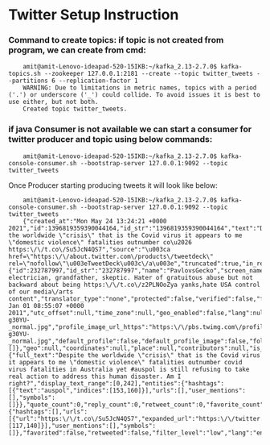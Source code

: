 # Twitter Setup Instruction

### Command to create topics: if topic is not created from program, we can create from cmd:

        amit@amit-Lenovo-ideapad-520-15IKB:~/kafka_2.13-2.7.0$ kafka-topics.sh --zookeeper 127.0.0.1:2181 --create --topic twitter_tweets --partitions 6 --replication-factor 1
        WARNING: Due to limitations in metric names, topics with a period ('.') or underscore ('_') could collide. To avoid issues it is best to use either, but not both.
        Created topic twitter_tweets.

### if java Consumer is not available we can start a consumer for twitter producer and topic using below commands:

        amit@amit-Lenovo-ideapad-520-15IKB:~/kafka_2.13-2.7.0$ kafka-console-consumer.sh --bootstrap-server 127.0.0.1:9092 --topic twitter_tweets


Once Producer starting producing tweets it will look like below:

        amit@amit-Lenovo-ideapad-520-15IKB:~/kafka_2.13-2.7.0$ kafka-console-consumer.sh --bootstrap-server 127.0.0.1:9092 --topic twitter_tweets
        {"created_at":"Mon May 24 13:24:21 +0000 2021","id":1396819359390044164,"id_str":"1396819359390044164","text":"Despite the worldwide \"crisis\" that is the Covid virus it appears to me \"domestic violence\" fatalities outnumber co\u2026 https:\/\/t.co\/Su5JcN4QS7","source":"\u003ca href=\"https:\/\/about.twitter.com\/products\/tweetdeck\" rel=\"nofollow\"\u003eTweetDeck\u003c\/a\u003e","truncated":true,"in_reply_to_status_id":null,"in_reply_to_status_id_str":null,"in_reply_to_user_id":null,"in_reply_to_user_id_str":null,"in_reply_to_screen_name":null,"user":{"id":232787997,"id_str":"232787997","name":"PavlovsGecko","screen_name":"AuspolRefugee","location":"2483","url":null,"description":"drummer, electrician, grandfather, skeptic. Hater of gratuitous abuse but not backward about being https:\/\/t.co\/z2PLNOoZya yanks,hate USA control of our media\/arts content","translator_type":"none","protected":false,"verified":false,"followers_count":956,"friends_count":793,"listed_count":27,"favourites_count":4366,"statuses_count":76865,"created_at":"Sat Jan 01 08:55:07 +0000 2011","utc_offset":null,"time_zone":null,"geo_enabled":false,"lang":null,"contributors_enabled":false,"is_translator":false,"profile_background_color":"ACDED6","profile_background_image_url":"http:\/\/abs.twimg.com\/images\/themes\/theme18\/bg.gif","profile_background_image_url_https":"https:\/\/abs.twimg.com\/images\/themes\/theme18\/bg.gif","profile_background_tile":false,"profile_link_color":"038543","profile_sidebar_border_color":"EEEEEE","profile_sidebar_fill_color":"F6F6F6","profile_text_color":"333333","profile_use_background_image":true,"profile_image_url":"http:\/\/pbs.twimg.com\/profile_images\/1095213392246145024\/x-g30YU-_normal.jpg","profile_image_url_https":"https:\/\/pbs.twimg.com\/profile_images\/1095213392246145024\/x-g30YU-_normal.jpg","default_profile":false,"default_profile_image":false,"following":null,"follow_request_sent":null,"notifications":null,"withheld_in_countries":[]},"geo":null,"coordinates":null,"place":null,"contributors":null,"is_quote_status":false,"extended_tweet":{"full_text":"Despite the worldwide \"crisis\" that is the Covid virus it appears to me \"domestic violence\" fatalities outnumber covid virus fatalities in Australia yet #auspol is still refusing to take real action to address this human disaster. Am I right?","display_text_range":[0,242],"entities":{"hashtags":[{"text":"auspol","indices":[153,160]}],"urls":[],"user_mentions":[],"symbols":[]}},"quote_count":0,"reply_count":0,"retweet_count":0,"favorite_count":0,"entities":{"hashtags":[],"urls":[{"url":"https:\/\/t.co\/Su5JcN4QS7","expanded_url":"https:\/\/twitter.com\/i\/web\/status\/1396819359390044164","display_url":"twitter.com\/i\/web\/status\/1\u2026","indices":[117,140]}],"user_mentions":[],"symbols":[]},"favorited":false,"retweeted":false,"filter_level":"low","lang":"en","timestamp_ms":"1621862661584"}




